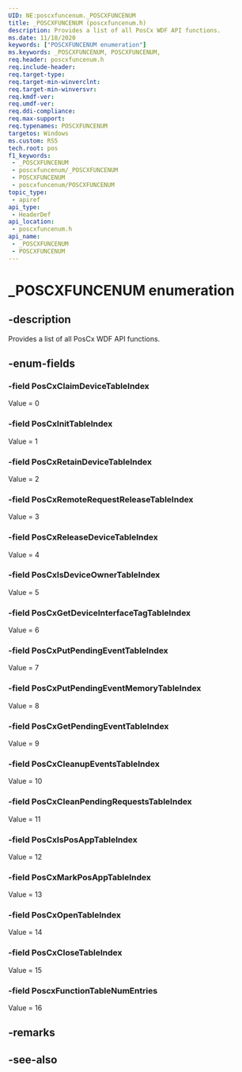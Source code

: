 ```yaml
---
UID: NE:poscxfuncenum._POSCXFUNCENUM
title: _POSCXFUNCENUM (poscxfuncenum.h)
description: Provides a list of all PosCx WDF API functions.
ms.date: 11/18/2020
keywords: ["POSCXFUNCENUM enumeration"]
ms.keywords: _POSCXFUNCENUM, POSCXFUNCENUM,
req.header: poscxfuncenum.h
req.include-header: 
req.target-type: 
req.target-min-winverclnt: 
req.target-min-winversvr: 
req.kmdf-ver: 
req.umdf-ver: 
req.ddi-compliance: 
req.max-support: 
req.typenames: POSCXFUNCENUM
targetos: Windows
ms.custom: RS5
tech.root: pos
f1_keywords:
 - _POSCXFUNCENUM
 - poscxfuncenum/_POSCXFUNCENUM
 - POSCXFUNCENUM
 - poscxfuncenum/POSCXFUNCENUM
topic_type:
 - apiref
api_type:
 - HeaderDef
api_location:
 - poscxfuncenum.h
api_name:
 - _POSCXFUNCENUM
 - POSCXFUNCENUM
---
```


# _POSCXFUNCENUM enumeration


## -description

Provides a list of all PosCx WDF API functions.

## -enum-fields

### -field PosCxClaimDeviceTableIndex

Value = 0

### -field PosCxInitTableIndex

Value = 1

### -field PosCxRetainDeviceTableIndex

Value = 2

### -field PosCxRemoteRequestReleaseTableIndex

Value = 3

### -field PosCxReleaseDeviceTableIndex

Value = 4

### -field PosCxIsDeviceOwnerTableIndex

Value = 5

### -field PosCxGetDeviceInterfaceTagTableIndex

Value = 6

### -field PosCxPutPendingEventTableIndex

Value = 7

### -field PosCxPutPendingEventMemoryTableIndex

Value = 8

### -field PosCxGetPendingEventTableIndex

Value = 9

### -field PosCxCleanupEventsTableIndex

Value = 10

### -field PosCxCleanPendingRequestsTableIndex

Value = 11

### -field PosCxIsPosAppTableIndex

Value = 12

### -field PosCxMarkPosAppTableIndex

Value = 13

### -field PosCxOpenTableIndex

Value = 14

### -field PosCxCloseTableIndex

Value = 15

### -field PoscxFunctionTableNumEntries

Value = 16

## -remarks

## -see-also

